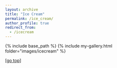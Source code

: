 ```yaml
---
layout: archive
title: "Ice Cream"
permalink: /ice_cream/
author_profile: true
redirect_from:
  - /icecream
---
```


{% include base_path %}
{% include my-gallery.html folder="images/icecream" %}

[[go top](https://digbychappell.github.io/ice_cream/)]  
